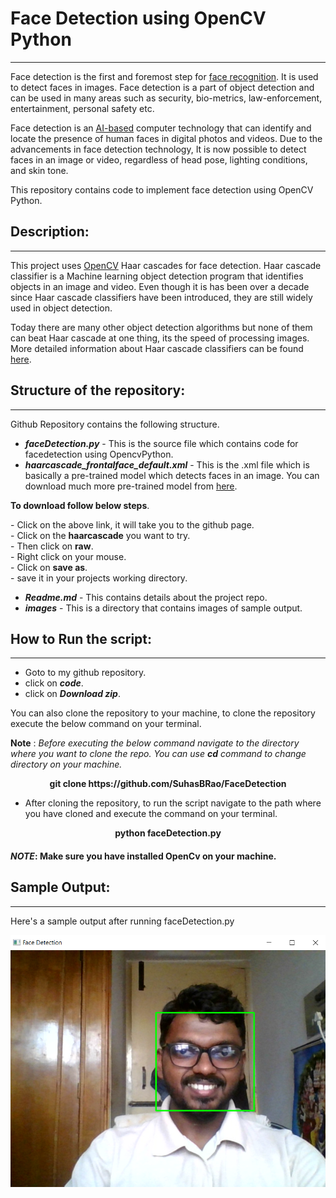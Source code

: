 # Face Detection using OpenCV Python
---
Face detection is the first and foremost step for [face recognition](https://www.kaspersky.com/resource-center/definitions/what-is-facial-recognition). It is used to detect faces in images. Face detection is a part of object detection and can be used in many areas such as security, bio-metrics, law-enforcement, entertainment, personal safety etc.

Face detection is an [AI-based](https://www.ibm.com/cloud/learn/what-is-artificial-intelligence) computer technology that can identify and locate the presence of human faces in digital photos and videos. Due to the advancements in face detection technology, It is now possible to detect faces in an image or video, regardless of head pose, lighting conditions, and skin tone.

This repository contains code to implement face detection using OpenCV Python.

## Description:
---
This project uses [OpenCV](https://docs.opencv.org/master/d6/d00/tutorial_py_root.html) Haar cascades for face detection. Haar cascade classifier is a Machine learning object detection program that identifies objects in an image and video. Even though it is has been over a decade since Haar cascade classifiers have been introduced, they are still widely used in object detection. 

Today there are many other object detection algorithms but none of them can beat Haar cascade at one thing, its the speed of processing images. More detailed information about Haar cascade classifiers can be found [here](https://www.cs.cmu.edu/~efros/courses/LBMV07/Papers/viola-cvpr-01.pdf).

## Structure of the repository:
---
Github Repository contains the following structure.
- ***faceDetection.py*** - This is the source file which contains code for facedetection using OpencvPython.
- ***haarcascade_frontalface_default.xml*** - This is the .xml file which is basically a pre-trained model which detects faces in an image.
You can download much more pre-trained model from [here](https://github.com/opencv/opencv/tree/master/data/haarcascades).

<b>To download follow below steps</b>.
<p align = 'left'>
- Click on the above link, it will take you to the github page.<br>
- Click on the <b>haarcascade</b> you want to try.<br>
- Then click on <b>raw</b>.<br>
- Right click on your mouse.<br>
- Click on <b>save as</b>.<br>
- save it in your projects working directory.
</p>

- ***Readme.md*** - This contains details about the project repo.
- ***images*** - This is a directory that contains images of sample output.

## How to Run the script:
---
- Goto to my github repository.
- click on ***code***.
- click on ***Download zip***.

You can also clone the repository to your machine, to clone the repository execute the below command on your terminal.

**Note** : *Before executing the below command navigate to the directory where you want to clone the repo. You can use **cd** command to change directory on your machine.*
<p align = 'center'><b>git clone https://github.com/SuhasBRao/FaceDetection</b></p>

- After cloning the repository, to run the script navigate to the path where you have cloned and execute the command on your terminal.
<p align = 'center'><b>python faceDetection.py</b></p>

#### ***NOTE***: Make sure you have installed OpenCv on your machine.

## Sample Output:
---

Here's a sample output after running faceDetection.py

![Face detection](/images/Face_detection.png)
